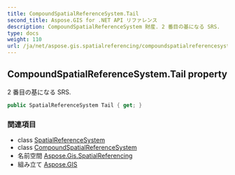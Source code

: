 ```yaml
---
title: CompoundSpatialReferenceSystem.Tail
second_title: Aspose.GIS for .NET API リファレンス
description: CompoundSpatialReferenceSystem 財産. 2 番目の基になる SRS.
type: docs
weight: 110
url: /ja/net/aspose.gis.spatialreferencing/compoundspatialreferencesystem/tail/
---
```

## CompoundSpatialReferenceSystem.Tail property

2 番目の基になる SRS.

```csharp
public SpatialReferenceSystem Tail { get; }
```

### 関連項目

* class [SpatialReferenceSystem](../../spatialreferencesystem/)
* class [CompoundSpatialReferenceSystem](../)
* 名前空間 [Aspose.Gis.SpatialReferencing](../../compoundspatialreferencesystem/)
* 組み立て [Aspose.GIS](../../../)


